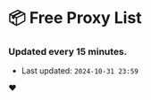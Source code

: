 # :package: Free Proxy List
### Updated every 15 minutes.

- Last updated: `2024-10-31 23:59`

:heart:
